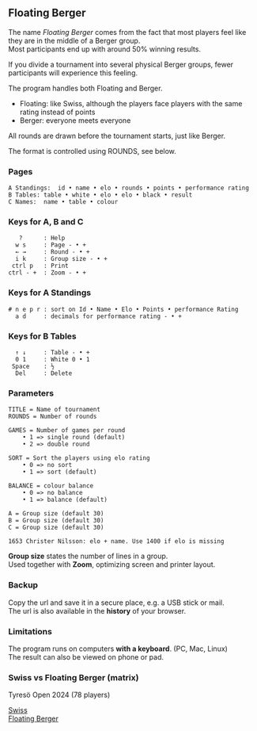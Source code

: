 ## Floating Berger

The name *Floating Berger* comes from the fact that most players feel like they are in the middle of a Berger group.  
Most participants end up with around 50% winning results.  

If you divide a tournament into several physical Berger groups, fewer participants will experience this feeling.

The program handles both Floating and Berger.

* Floating: like Swiss, although the players face players with the same rating instead of points
* Berger: everyone meets everyone

All rounds are drawn before the tournament starts, just like Berger.

The format is controlled using ROUNDS, see below.


### Pages

```
A Standings:  id • name • elo • rounds • points • performance rating
B Tables: table • white • elo • elo • black • result
C Names:  name • table • colour
```

### Keys for A, B and C

```
   ?      : Help
  w s     : Page - • +
  ← →     : Round - • +
  i k     : Group size - • +
 ctrl p   : Print
ctrl - +  : Zoom - • +
```

### Keys for A Standings

```
# n e p r : sort on Id • Name • Elo • Points • performance Rating
  a d     : decimals for performance rating - • +
```

### Keys for B Tables

```
  ↑ ↓     : Table - • +
  0 1     : White 0 • 1
 Space    : ½
  Del     : Delete
```

### Parameters

```
TITLE = Name of tournament
ROUNDS = Number of rounds

GAMES = Number of games per round
	• 1 => single round (default)
	• 2 => double round

SORT = Sort the players using elo rating
	• 0 => no sort
	• 1 => sort (default)

BALANCE = colour balance
	• 0 => no balance
	• 1 => balance (default)

A = Group size (default 30)
B = Group size (default 30)
C = Group size (default 30)

1653 Christer Nilsson: elo + name. Use 1400 if elo is missing
```

**Group size** states the number of lines in a group.  
Used together with **Zoom**, optimizing screen and printer layout.  

### Backup

Copy the url and save it in a secure place, e.g. a USB stick or mail.  
The url is also available in the **history** of your browser.

### Limitations

The program runs on computers **with a keyboard**. (PC, Mac, Linux)  
The result can also be viewed on phone or pad.  

### Swiss vs Floating Berger (matrix)

Tyresö Open 2024 (78 players)  

[Swiss](x_Schweizer_78.png)  
[Floating Berger](X_FairPair_78.png)  
